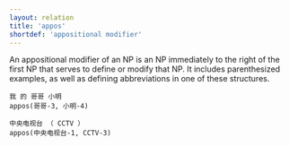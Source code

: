 ```yaml
---
layout: relation
title: 'appos'
shortdef: 'appositional modifier'
---
```


An appositional modifier of an NP is an NP immediately to the right of the first NP that serves to define or modify that NP. It includes parenthesized examples, as well as defining abbreviations in one of these structures. 

~~~ sdparse
我 的 哥哥 小明
appos(哥哥-3, 小明-4)
~~~

~~~ sdparse
中央电视台 （ CCTV ）
appos(中央电视台-1, CCTV-3)
~~~
